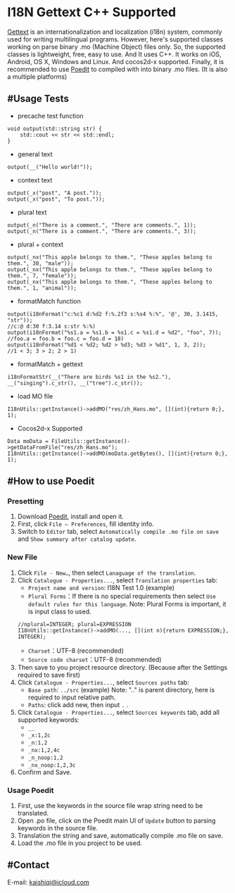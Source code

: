 I18N Gettext C++ Supported
==========================

[Gettext][1] is an internationalization and localization (i18n) system, commonly used for writing multilingual programs.
However, here's supported classes working on parse binary .mo (Machine Object) files only.
So, the supported classes is lightweight, free, easy to use. And It uses C++.
It works on iOS, Android, OS X, Windows and Linux. And cocos2d-x supported.
Finally, it is recommended to use [Poedit][2] to compiled with into binary .mo files. (It is also a multiple platforms)



#Usage Tests
--------------------

* precache test function 
```
void output(std::string str) {
    std::cout << str << std::endl;
}
```

* general text
```
output(__("Hello world!"));
```

* context text
```
output(_x("post", "A post."));
output(_x("post", "To post."));
```
   
* plural text
```
output(_n("There is a comment.", "There are comments.", 1));
output(_n("There is a comment.", "There are comments.", 3));
```

* plural + context
```
output(_nx("This apple belongs to them.", "These apples belong to them.", 30, "male"));
output(_nx("This apple belongs to them.", "These apples belong to them.", 7, "female"));
output(_nx("This apple belongs to them.", "These apples belong to them.", 1, "animal"));
```

* formatMatch function
```
output(i18nFormat("c:%c1 d:%d2 f:%.2f3 s:%s4 %:%", '@', 30, 3.1415, "str"));
//c:@ d:30 f:3.14 s:str %:%)
output(i18nFormat("%s1.a = %s1.b = %s1.c = %s1.d = %d2", "foo", 7));
//foo.a = foo.b = foo.c = foo.d = 18)
output(i18nFormat("%d1 < %d2; %d2 > %d3; %d3 > %d1", 1, 3, 2));
//1 < 3; 3 > 2; 2 > 1)
```

* formatMatch + gettext
```
i18nFormatStr(__("There are birds %s1 in the %s2."), __("singing").c_str(), __("tree").c_str());
```

* load MO file
```
I18nUtils::getInstance()->addMO("res/zh_Hans.mo", [](int){return 0;}, 1);
```

* Cocos2d-x Supported
```
Data moData = FileUtils::getInstance()->getDataFromFile("res/zh_Hans.mo");
I18nUtils::getInstance()->addMO(moData.getBytes(), [](int){return 0;}, 1);
```



#How to use Poedit
--------------------
### Presetting
1. Download [Poedit][2], install and open it.
2. First, click `File – Preferences`, fill identity info.
3. Switch to `Editor` tab, select `Automatically compile .mo file on save` and `Show summary after catalog update`.

### New File
1. Click `File - New…`, then select `Lanaguage of the translation`.
2. Click `Catalogue - Properties...`, select `Translation properties` tab:
	* `Project name and version`: I18N Test 1.0 (example)
	* `Plural Forms`：If there is no special requirements then select `Use default rules for this language`.
	Note: Plural Forms is important, it is input class to used.
	```
	//nplural=INTEGER; plural=EXPRESSION
	I18nUtils::getInstance()->addMO(..., [](int n){return EXPRESSION;}, INTEGER);
	```
	* `Charset`：UTF-8 (recommended)
	* `Source code charset`：UTF-8 (recommended)
3. Then save to you project resource directory. (Because after the Settings required to save first)
4. Click `Catalogue - Properties...`, select `Sources paths` tab:
	* `Base path`: `../src` (example)
	Note: ".." is parent directory, here is required to input relative path.
	* `Paths`: click add new, then input `.` .
5. Click `Catalogue - Properties...`, select `Sources keywords` tab, add all supported keywords:
	* `__`
	* `_x:1,2c`
	* `_n:1,2`
	* `_nx:1,2,4c`
	* `_n_noop:1,2`
	* `_nx_noop:1,2,3c`
6. Confirm and Save.

### Usage Poedit
1. First, use the keywords in the source file wrap string need to be translated.
2. Open .po file, click on the Poedit main UI of `Update` button to parsing keywords in the source file.
3. Translation the string and save, automatically compile .mo file on save.
4. Load the .mo file in you project to be used. 



#Contact
--------------------
E-mail: <kaishiqi@icloud.com>



[1]: http://en.wikipedia.org/wiki/Gettext "Gettext"
[2]: http://poedit.net/ "Poedit"
